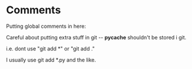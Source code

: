 # Comments

Putting global comments in here:

Careful about putting extra stuff in git -- __pycache__ shouldn't be stored i git.

i.e. dont use "git add *" or "git add ."

I usually use git add *.py and the like.

